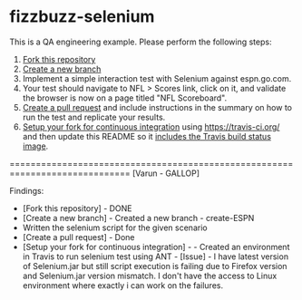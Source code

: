 fizzbuzz-selenium
=================

This is a QA engineering example. Please perform the following steps:

1. [Fork this repository](https://help.github.com/articles/fork-a-repo)
1. [Create a new branch](https://github.com/blog/1377-create-and-delete-branches)
1. Implement a simple interaction test with Selenium against espn.go.com.
  1. Your test should navigate to NFL > Scores link, click on it, and validate the browser is now on a page titled "NFL Scoreboard".
1. [Create a pull request](https://help.github.com/articles/creating-a-pull-request) and include instructions in the summary on how to run the test and replicate your results.
1. [Setup your fork for continuous integration](http://docs.travis-ci.com/user/languages/java/) using https://travis-ci.org/ and then update this README so it [includes the Travis build status image](http://docs.travis-ci.com/user/status-images/).

=============================================================================
[Varun - GALLOP]

Findings:

- [Fork this repository] - DONE
- [Create a new branch] - Created a new branch - create-ESPN
- Written the selenium script for the given scenario
- [Create a pull request] - Done
- [Setup your fork for continuous integration] -
                 - Created an environment in Travis to run selenium test using ANT
                 - 
        [Issue]  - I have latest version of Selenium.jar but still script execution is failing due to Firefox version and Selenium.jar version mismatch.
                  I don't have the access to Linux environment where exactly i can work on the failures.
